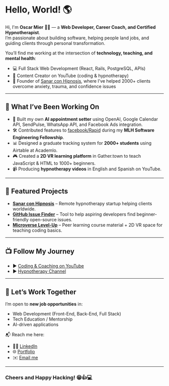 # Hello, World! 🌎

Hi, I'm **Oscar Mier** 👨‍💻 — a **Web Developer, Career Coach, and Certified Hypnotherapist**.  
I’m passionate about building software, helping people land jobs, and guiding clients through personal transformation.  

You’ll find me working at the intersection of **technology, teaching, and mental health**:  
- 💻 Full Stack Web Development (React, Rails, PostgreSQL, APIs)  
- 🎥 Content Creator on YouTube (coding & hypnotherapy)  
- 🧠 Founder of [Sanar con Hipnosis](https://www.sanarconhipnosis.com/), where I’ve helped 2000+ clients overcome anxiety, trauma, and confidence issues  

---

## 🔧 What I’ve Been Working On
- 🚀 Built my own **AI appointment setter** using OpenAI, Google Calendar API, SendPulse, WhatsApp API, and Facebook Ads integration.  
- 🛠 Contributed features to [facebook/Rapid](https://github.com/facebook/Rapid) during my **MLH Software Engineering Fellowship**.  
- 📊 Designed a graduate tracking system for **2000+ students** using Airtable at Academlo.  
- 🎮 Created a **2D VR learning platform** in Gather.town to teach JavaScript & HTML to 1000+ beginners.  
- 📹 Producing **hypnotherapy videos** in English and Spanish on YouTube.  

---

## 📌 Featured Projects
- [**Sanar con Hipnosis**](https://www.sanarconhipnosis.com/) – Remote hypnotherapy startup helping clients worldwide.  
- [**GitHub Issue Finder**](https://github.com/voscarmv/issue-finder) – Tool to help aspiring developers find beginner-friendly open-source issues.  
- [**Microverse Level-Up**](https://www.youtube.com/watch?v=8svDgrfZRR8) – Peer learning course material + 2D VR space for teaching coding basics.  

---

## 📺 Follow My Journey
- ▶️ [Coding & Coaching on YouTube](https://www.youtube.com/channel/UCLedI7TWQMIp5-ovGgMaa5g)  
- ▶️ [Hypnotherapy Channel](https://www.youtube.com/@sanarconhipnosis)  

---

## 🤝 Let’s Work Together
I’m open to **new job opportunities** in:  
- Web Development (Front-End, Back-End, Full Stack)  
- Tech Education / Mentorship  
- AI-driven applications  

📬 Reach me here:  
- 👨‍💼 [LinkedIn](https://www.linkedin.com/in/oscar-mier/)  
- 🌐 [Portfolio](https://voscarmv.github.io/portfolio/)  
- ✉️ [Email me](mailto:voscarmv@gmail.com)  

---

### Cheers and Happy Hacking! 😁👍💻
